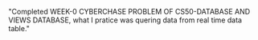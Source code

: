 "Completed WEEK-0 CYBERCHASE PROBLEM OF CS50-DATABASE AND VIEWS DATABASE, what I pratice was quering data from real time data table."
